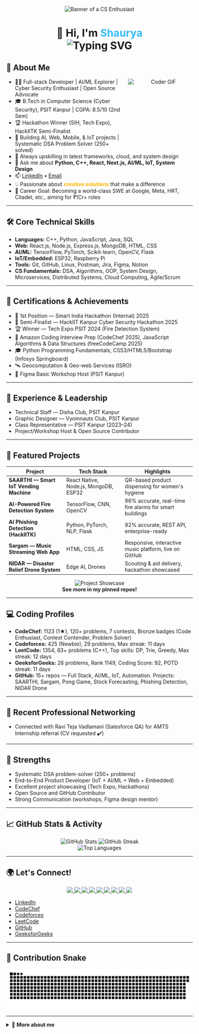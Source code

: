 <!-- Profile README for shaurya1606 -->
  
<p align="center">
  <img src="https://github.com/shauryasrivastava-1612/shauryasrivastava-1612/blob/main/cartoon-man-wearing-glasses_23-2151136784.webp" alt="Banner of a CS Enthusiast" width="320"/>
</p>
  
<h1 align="center">
  👋 Hi, I'm <span style="color:#36BCF7;">Shaurya</span><br/>
  <img src="https://readme-typing-svg.demolab.com?font=Poppins&size=28&pause=1000&color=36BCF7&center=true&vCenter=true&width=500&lines=Welcome+to+my+GitHub+Profile!;Full-stack+Developer;AI+%26+ML+Enthusiast;Open+Source+Contributor" alt="Typing SVG" />
</h1>


## 🚀 About Me

<div align="center">
  <img align="right" src="https://media.giphy.com/media/qgQUggAC3Pfv687qPC/giphy.gif" width="175" height="175" alt="Coder GIF" />
</div>
 
- 🧑‍💻 Full-stack Developer | AI/ML Explorer | Cyber Security Enthusiast | Open Source Advocate
- 🎓 B.Tech in Computer Science (Cyber Security), PSIT Kanpur | CGPA: 8.5/10 (2nd Sem)
- 🏆 Hackathon Winner (SIH, Tech Expo), HackIITK Semi-Finalist
- 🔭 Building AI, Web, Mobile, & IoT projects | Systematic DSA Problem Solver (250+ solved)
- 🌱 Always upskilling in latest frameworks, cloud, and system design
- 💬 Ask me about **Python, C++, React, Next.js, AI/ML, IoT, System Design**
- 📫 [LinkedIn](https://www.linkedin.com/in/shaurya1606/) • [Email](mailto:shaurya1606@gmail.com)
- 💡 Passionate about <b style="color:#ffb703;">creative solutions</b> that make a difference
- 🎯 Career Goal: Becoming a world-class SWE at Google, Meta, HRT, Citadel, etc., aiming for ₹1Cr+ roles

---

## 🛠️ Core Technical Skills

- **Languages:** C++, Python, JavaScript, Java, SQL
- **Web:** React.js, Node.js, Express.js, MongoDB, HTML, CSS
- **AI/ML:** TensorFlow, PyTorch, Scikit-learn, OpenCV, Flask
- **IoT/Embedded:** ESP32, Raspberry Pi
- **Tools:** Git, GitHub, Linux, Postman, Jira, Figma, Notion
- **CS Fundamentals:** DSA, Algorithms, OOP, System Design, Microservices, Distributed Systems, Cloud Computing, Agile/Scrum

---

## 🏅 Certifications & Achievements

- 🥇 1st Position — Smart India Hackathon (Internal) 2025
- 🥈 Semi-Finalist — HackIIT Kanpur Cyber Security Hackathon 2025
- 🏆 Winner — Tech Expo PSIT 2024 (Fire Detection System)
- 🥉 Amazon Coding Interview Prep (CodeChef 2025), JavaScript Algorithms & Data Structures (freeCodeCamp 2025)
- 🎓 Python Programming Fundamentals, CSS3/HTML5/Bootstrap (Infosys Springboard)
- 🛰️ Geocomputation & Geo-web Services (ISRO)
- 🏅 Figma Basic Workshop Host (PSIT Kanpur)

---

## 💼 Experience & Leadership

- Technical Staff — Disha Club, PSIT Kanpur
- Graphic Designer — Vyomnauts Club, PSIT Kanpur
- Class Representative — PSIT Kanpur (2023–24)
- Project/Workshop Host & Open Source Contributor

---

## 🚀 Featured Projects

| Project | Tech Stack | Highlights |
|---------|------------|------------|
| **SAARTHI — Smart IoT Vending Machine** | React Native, Node.js, MongoDB, ESP32 | QR-based product dispensing for women's hygiene |
| **AI-Powered Fire Detection System** | TensorFlow, CNN, OpenCV | 96% accurate, real-time fire alarms for smart buildings |
| **AI Phishing Detection (HackIITK)** | Python, PyTorch, NLP, Flask | 92% accurate, REST API, enterprise-ready |
| **Sargam — Music Streaming Web App** | HTML, CSS, JS | Responsive, interactive music platform, live on GitHub |
| **NIDAR — Disaster Relief Drone System** | Edge AI, Drones | Scouting & aid delivery, hackathon showcased |

<p align="center">
  <img src="https://github.com/shaurya1606/shaurya1606/assets/984049870/project-showcase.gif" alt="Project Showcase" width="400"/>
  <br/>
  <b>See more in my pinned repos!</b>
</p>

---

## 💻 Coding Profiles

- **CodeChef:** 1123 (1★), 120+ problems, 7 contests, Bronze badges (Code Enthusiast, Contest Contender, Problem Solver)
- **Codeforces:** 425 (Newbie), 29 problems, Max streak: 11 days
- **LeetCode:** 1354, 83+ problems (C++), Top skills: DP, Trie, Greedy, Max streak: 12 days
- **GeeksforGeeks:** 26 problems, Rank 1149, Coding Score: 92, POTD streak: 11 days
- **GitHub:** 15+ repos — Full Stack, AI/ML, IoT, Automation. Projects: SAARTHI, Sargam, Pong Game, Stock Forecasting, Phishing Detection, NIDAR Drone

---

## 👥 Recent Professional Networking

- Connected with Ravi Teja Vadlamani (Salesforce QA) for AMTS Internship referral (CV requested ✔️)

---

## 📌 Strengths

- Systematic DSA problem-solver (250+ problems)
- End-to-End Product Developer (IoT + AI/ML + Web + Embedded)
- Excellent project showcasing (Tech Expo, Hackathons)
- Open Source and GitHub Contributor
- Strong Communication (workshops, Figma design mentor)

---

## 📈 GitHub Stats & Activity

<div align="center">
  <img src="https://github-readme-stats.vercel.app/api?username=shaurya1606&show_icons=true&theme=radical" alt="GitHub Stats" height="170"/>
  <img src="https://github-readme-streak-stats.herokuapp.com/?user=shaurya1606&theme=radical" alt="GitHub Streak" height="170"/>
  <br/>
  <img src="https://github-readme-stats.vercel.app/api/top-langs/?username=shaurya1606&layout=compact&theme=radical" alt="Top Languages" height="120"/>
</div>

---

## 🌍 Let's Connect!

<p align="center">
  <a href="https://www.linkedin.com/in/shaurya1606/" target="_blank">
    <img src="https://img.shields.io/badge/LinkedIn-blue?style=for-the-badge&logo=linkedin" />
  </a>
  <a href="mailto:shaurya1606@gmail.com" target="_blank">
    <img src="https://img.shields.io/badge/Gmail-red?style=for-the-badge&logo=gmail&logoColor=white" />
  </a>
  <a href="https://twitter.com/shaurya_1606" target="_blank">
    <img src="https://img.shields.io/badge/Twitter-1DA1F2?style=for-the-badge&logo=twitter&logoColor=white" />
  </a>
  <a href="https://shaurya1606.dev" target="_blank">
    <img src="https://img.shields.io/badge/Portfolio-36BCF7?style=for-the-badge&logo=vercel&logoColor=white" />
  </a>
  <a href="https://github.com/shaurya1606?tab=repositories" target="_blank">
    <img src="https://img.shields.io/badge/GitHub-181717?style=for-the-badge&logo=github&logoColor=white" />
  </a>
  <a href="https://www.codechef.com/users/shaurya1612" target="_blank">
    <img src="https://img.shields.io/badge/CodeChef-5B4638?style=for-the-badge&logo=codechef&logoColor=white" />
  </a>
  <a href="https://codeforces.com/profile/shaurya0616" target="_blank">
    <img src="https://img.shields.io/badge/Codeforces-1F8ACB?style=for-the-badge&logo=codeforces&logoColor=white" />
  </a>
  <a href="https://leetcode.com/u/shaurya1606/" target="_blank">
    <img src="https://img.shields.io/badge/LeetCode-FFA116?style=for-the-badge&logo=leetcode&logoColor=white" />
  </a>
  <a href="https://www.geeksforgeeks.org/user/shaurya1606/" target="_blank">
    <img src="https://img.shields.io/badge/GeeksforGeeks-0F9D58?style=for-the-badge&logo=geeksforgeeks&logoColor=white" />
  </a>
</p>

- [LinkedIn](https://www.linkedin.com/in/shaurya1606/)
- [CodeChef](https://www.codechef.com/users/shaurya1612)
- [Codeforces](https://codeforces.com/profile/shaurya0616)
- [LeetCode](https://leetcode.com/u/shaurya1606/)
- [GitHub](https://github.com/shaurya1606?tab=repositories)
- [GeeksforGeeks](https://www.geeksforgeeks.org/user/shaurya1606/)

---

## 🐍 Contribution Snake

<p align="center">
    <img src="https://github.com/shaurya1606/shaurya1606/blob/output/github-snake-dark.svg" alt="git hub snake contribution" />
</p>

---

<details>
  <summary>📌 <b>More about me</b></summary>
  <ul>
    <li>⚡ <b>Fun Fact:</b> I blend technology and creativity to solve real-world problems!</li>
    <li>🧠 Always up for a challenge and open to collaboration!</li>
    <li>🎨 In my free time, I enjoy digital art, music, and chess.</li>
    <li>🔗 I love connecting with fellow devs and creators—let's build something awesome!</li>
  </ul>
</details>

<!--
✨ Customization ideas:
- Add animated illustrations from LottieFiles (use a GIF fallback if Lottie doesn't render).
- Consider using GitHub Readme Widgets for latest blog posts, quotes, or achievements.
- Add shields for certifications or communities.
-->
